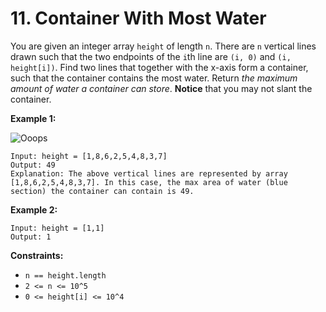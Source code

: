 # 11. Container With Most Water
You are given an integer array `height` of length `n`. There are `n` vertical lines drawn such that the two endpoints of the `i`th line are `(i, 0)` and `(i, height[i])`. Find two lines that together with the x-axis form a container, such that the container contains the most water. Return *the maximum amount of water a container can store*. **Notice** that you may not slant the container.

**Example 1:**

![Ooops](https://s3-lc-upload.s3.amazonaws.com/uploads/2018/07/17/question_11.jpg)
```
Input: height = [1,8,6,2,5,4,8,3,7]
Output: 49
Explanation: The above vertical lines are represented by array [1,8,6,2,5,4,8,3,7]. In this case, the max area of water (blue section) the container can contain is 49.
```

**Example 2:**
```
Input: height = [1,1]
Output: 1
```

**Constraints:**
- `n == height.length`
- `2 <= n <= 10^5`
- `0 <= height[i] <= 10^4`